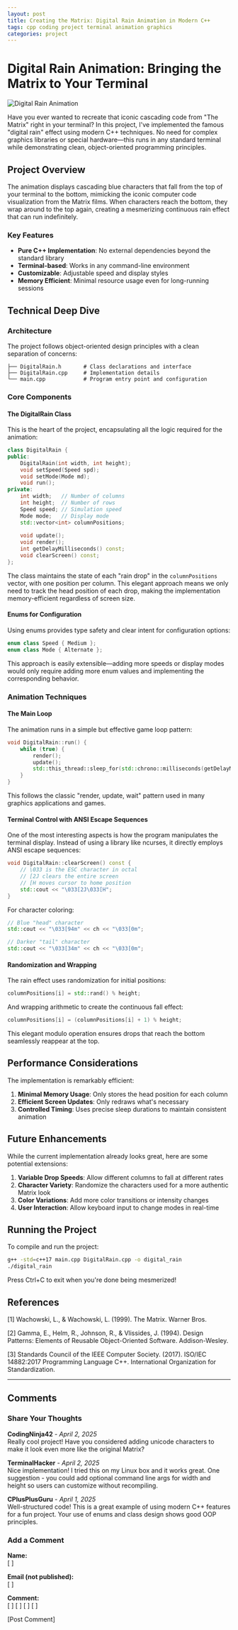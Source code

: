 ```yaml
---
layout: post
title: Creating the Matrix: Digital Rain Animation in Modern C++
tags: cpp coding project terminal animation graphics
categories: project
---
```


# Digital Rain Animation: Bringing the Matrix to Your Terminal

![Digital Rain Animation](https://raw.githubusercontent.com/G00405014/digital-rain-cpp/main/Assets/speed.gif)

Have you ever wanted to recreate that iconic cascading code from "The Matrix" right in your terminal? In this project, I've implemented the famous "digital rain" effect using modern C++ techniques. No need for complex graphics libraries or special hardware—this runs in any standard terminal while demonstrating clean, object-oriented programming principles.

## Project Overview

The animation displays cascading blue characters that fall from the top of your terminal to the bottom, mimicking the iconic computer code visualization from the Matrix films. When characters reach the bottom, they wrap around to the top again, creating a mesmerizing continuous rain effect that can run indefinitely.

### Key Features

- **Pure C++ Implementation**: No external dependencies beyond the standard library
- **Terminal-based**: Works in any command-line environment
- **Customizable**: Adjustable speed and display styles
- **Memory Efficient**: Minimal resource usage even for long-running sessions

## Technical Deep Dive

### Architecture

The project follows object-oriented design principles with a clean separation of concerns:

```
├── DigitalRain.h       # Class declarations and interface
├── DigitalRain.cpp     # Implementation details
└── main.cpp            # Program entry point and configuration
```

### Core Components

#### The DigitalRain Class

This is the heart of the project, encapsulating all the logic required for the animation:

```cpp
class DigitalRain {
public:
    DigitalRain(int width, int height);
    void setSpeed(Speed spd);
    void setMode(Mode md);
    void run();
private:
    int width;   // Number of columns
    int height;  // Number of rows
    Speed speed; // Simulation speed 
    Mode mode;   // Display mode
    std::vector<int> columnPositions;
    
    void update();
    void render();
    int getDelayMilliseconds() const;
    void clearScreen() const;
};
```

The class maintains the state of each "rain drop" in the `columnPositions` vector, with one position per column. This elegant approach means we only need to track the head position of each drop, making the implementation memory-efficient regardless of screen size.

#### Enums for Configuration

Using enums provides type safety and clear intent for configuration options:

```cpp
enum class Speed { Medium };
enum class Mode { Alternate };
```

This approach is easily extensible—adding more speeds or display modes would only require adding more enum values and implementing the corresponding behavior.

### Animation Techniques

#### The Main Loop

The animation runs in a simple but effective game loop pattern:

```cpp
void DigitalRain::run() {
    while (true) {
        render();
        update();
        std::this_thread::sleep_for(std::chrono::milliseconds(getDelayMilliseconds()));
    }
}
```

This follows the classic "render, update, wait" pattern used in many graphics applications and games.

#### Terminal Control with ANSI Escape Sequences

One of the most interesting aspects is how the program manipulates the terminal display. Instead of using a library like ncurses, it directly employs ANSI escape sequences:

```cpp
void DigitalRain::clearScreen() const {
    // \033 is the ESC character in octal
    // [2J clears the entire screen
    // [H moves cursor to home position
    std::cout << "\033[2J\033[H";
}
```

For character coloring:

```cpp
// Blue "head" character
std::cout << "\033[94m" << ch << "\033[0m";

// Darker "tail" character
std::cout << "\033[34m" << ch << "\033[0m";
```

#### Randomization and Wrapping

The rain effect uses randomization for initial positions:

```cpp
columnPositions[i] = std::rand() % height;
```

And wrapping arithmetic to create the continuous fall effect:

```cpp
columnPositions[i] = (columnPositions[i] + 1) % height;
```

This elegant modulo operation ensures drops that reach the bottom seamlessly reappear at the top.

## Performance Considerations

The implementation is remarkably efficient:

1. **Minimal Memory Usage**: Only stores the head position for each column
2. **Efficient Screen Updates**: Only redraws what's necessary
3. **Controlled Timing**: Uses precise sleep durations to maintain consistent animation

## Future Enhancements

While the current implementation already looks great, here are some potential extensions:

1. **Variable Drop Speeds**: Allow different columns to fall at different rates
2. **Character Variety**: Randomize the characters used for a more authentic Matrix look
3. **Color Variations**: Add more color transitions or intensity changes
4. **User Interaction**: Allow keyboard input to change modes in real-time

## Running the Project

To compile and run the project:

```bash
g++ -std=c++17 main.cpp DigitalRain.cpp -o digital_rain
./digital_rain
```

Press Ctrl+C to exit when you're done being mesmerized!

## References

[1] Wachowski, L., & Wachowski, L. (1999). The Matrix. Warner Bros.

[2] Gamma, E., Helm, R., Johnson, R., & Vlissides, J. (1994). Design Patterns: Elements of Reusable Object-Oriented Software. Addison-Wesley.

[3] Standards Council of the IEEE Computer Society. (2017). ISO/IEC 14882:2017 Programming Language C++. International Organization for Standardization.

---

## Comments

### Share Your Thoughts

**CodingNinja42** - *April 2, 2025*  
Really cool project! Have you considered adding unicode characters to make it look even more like the original Matrix?

**TerminalHacker** - *April 2, 2025*  
Nice implementation! I tried this on my Linux box and it works great. One suggestion - you could add optional command line args for width and height so users can customize without recompiling.

**CPlusPlusGuru** - *April 1, 2025*  
Well-structured code! This is a great example of using modern C++ features for a fun project. Your use of enums and class design shows good OOP principles.

### Add a Comment

**Name:**  
[                    ]

**Email (not published):**  
[                    ]

**Comment:**  
[                    ]
[                    ]
[                    ]
[                    ]

[Post Comment]
